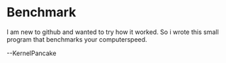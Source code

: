 Benchmark
=========
I am new to github and wanted to try how it worked. So i wrote this small program that benchmarks your computerspeed.

--KernelPancake
